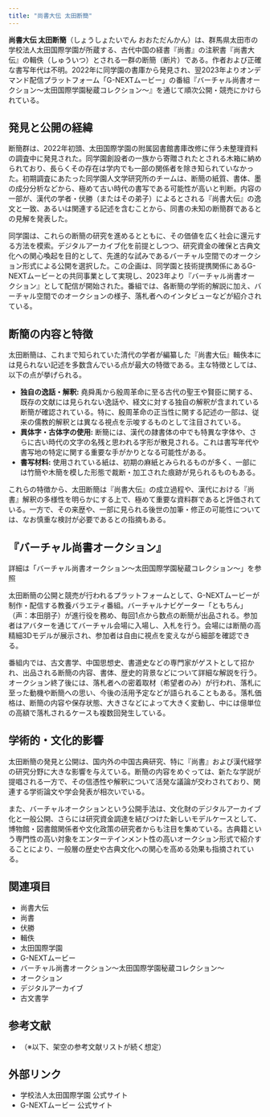 ```yaml
---
title: "尚書大伝 太田断簡"
---
```


**尚書大伝 太田断簡**（しょうしょたいでん おおただんかん）は、群馬県太田市の学校法人太田国際学園が所蔵する、古代中国の経書『尚書』の注釈書『尚書大伝』の輯佚（しゅういつ）とされる一群の断簡（断片）である。作者および正確な書写年代は不明。2022年に同学園の書庫から発見され、翌2023年よりオンデマンド配信プラットフォーム「G-NEXTムービー」の番組『バーチャル尚書オークション～太田国際学園秘蔵コレクション～』を通じて順次公開・競売にかけられている。

## 発見と公開の経緯

断簡群は、2022年初頭、太田国際学園の附属図書館書庫改修に伴う未整理資料の調査中に発見された。同学園創設者の一族から寄贈されたとされる木箱に納められており、長らくその存在は学内でも一部の関係者を除き知られていなかった。初期調査にあたった同学園人文学研究所のチームは、断簡の紙質、書体、墨の成分分析などから、極めて古い時代の書写である可能性が高いと判断。内容の一部が、漢代の学者・伏勝（またはその弟子）によるとされる『尚書大伝』の逸文と一致、あるいは関連する記述を含むことから、同書の未知の断簡群であるとの見解を発表した。

同学園は、これらの断簡の研究を進めるとともに、その価値を広く社会に還元する方法を模索。デジタルアーカイブ化を前提としつつ、研究資金の確保と古典文化への関心喚起を目的として、先進的な試みであるバーチャル空間でのオークション形式による公開を選択した。この企画は、同学園と技術提携関係にあるG-NEXTムービーとの共同事業として実現し、2023年より『バーチャル尚書オークション』として配信が開始された。番組では、各断簡の学術的解説に加え、バーチャル空間でのオークションの様子、落札者へのインタビューなどが紹介されている。

## 断簡の内容と特徴

太田断簡は、これまで知られていた清代の学者が編纂した『尚書大伝』輯佚本には見られない記述を多数含んでいる点が最大の特徴である。主な特徴としては、以下の点が挙げられる。

*   **独自の逸話・解釈:** 堯舜禹から殷周革命に至る古代の聖王や賢臣に関する、既存の文献には見られない逸話や、経文に対する独自の解釈が含まれている断簡が確認されている。特に、殷周革命の正当性に関する記述の一部は、従来の儒教的解釈とは異なる視点を示唆するものとして注目されている。
*   **異体字・古体字の使用:** 断簡には、漢代の隷書体の中でも特異な字体や、さらに古い時代の文字の名残と思われる字形が散見される。これは書写年代や書写地の特定に関する重要な手がかりとなる可能性がある。
*   **書写材料:** 使用されている紙は、初期の麻紙とみられるものが多く、一部には竹簡や木簡を模した形態で裁断・加工された痕跡が見られるものもある。

これらの特徴から、太田断簡は『尚書大伝』の成立過程や、漢代における『尚書』解釈の多様性を明らかにする上で、極めて重要な資料群であると評価されている。一方で、その来歴や、一部に見られる後世の加筆・修正の可能性については、なお慎重な検討が必要であるとの指摘もある。

## 『バーチャル尚書オークション』

詳細は「バーチャル尚書オークション～太田国際学園秘蔵コレクション～」を参照

太田断簡の公開と競売が行われるプラットフォームとして、G-NEXTムービーが制作・配信する教養バラエティ番組。バーチャルナビゲーター「ともちん」（声：本田朋子）が進行役を務め、毎回1点から数点の断簡が出品される。参加者はアバターを通じてバーチャル会場に入場し、入札を行う。会場には断簡の高精細3Dモデルが展示され、参加者は自由に視点を変えながら細部を確認できる。

番組内では、古文書学、中国思想史、書道史などの専門家がゲストとして招かれ、出品される断簡の内容、書体、歴史的背景などについて詳細な解説を行う。オークション終了後には、落札者への密着取材（希望者のみ）が行われ、落札に至った動機や断簡への思い、今後の活用予定などが語られることもある。落札価格は、断簡の内容や保存状態、大きさなどによって大きく変動し、中には億単位の高額で落札されるケースも複数回発生している。

## 学術的・文化的影響

太田断簡の発見と公開は、国内外の中国古典研究、特に『尚書』および漢代経学の研究分野に大きな影響を与えている。断簡の内容をめぐっては、新たな学説が提唱される一方で、その信憑性や解釈について活発な議論が交わされており、関連する学術論文や学会発表が相次いでいる。

また、バーチャルオークションという公開手法は、文化財のデジタルアーカイブ化と一般公開、さらには研究資金調達を結びつけた新しいモデルケースとして、博物館・図書館関係者や文化政策の研究者からも注目を集めている。古典籍という専門性の高い対象をエンターテインメント性の高いオークション形式で紹介することにより、一般層の歴史や古典文化への関心を高める効果も指摘されている。

## 関連項目

*   尚書大伝
*   尚書
*   伏勝
*   輯佚
*   太田国際学園
*   G-NEXTムービー
*   バーチャル尚書オークション～太田国際学園秘蔵コレクション～
*   オークション
*   デジタルアーカイブ
*   古文書学

## 参考文献

*   （※以下、架空の参考文献リストが続く想定）

## 外部リンク

*   学校法人太田国際学園 公式サイト
*   G-NEXTムービー 公式サイト